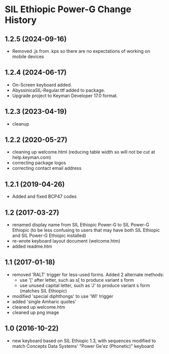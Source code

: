 SIL Ethiopic Power-G Change History
===================================

1.2.5 (2024-09-16)
-------------------
* Removed .js from .kps so there are no expectations of working on mobile devices

1.2.4 (2024-06-17)
-------------------
* On-Screen keyboard added.
* AbyssinicaSIL-Regular.ttf added to package.
* Upgrade project to Keyman Developer 17.0 format.

1.2.3 (2023-04-19)
------------------
* cleanup

1.2.2 (2020-05-27)
------------------
* cleaning up welcome.html (reducing table width so will not be cut at help.keyman.com)
* correcting package logos
* correcting contact email address

1.2.1 (2019-04-26)
-----------------
* Added and fixed BCP47 codes

1.2 (2017-03-27)
----------------

* renamed display name from SIL Ethiopic Power-G to SIL Power-G Ethiopic (to be less confusing to users that may have both SIL Ethiopic and SIL Power-G Ethiopic installed)
* re-wrote keyboard layout document (welcome.htm)
* added readme.htm

1.1 (2017-01-18)
----------------

* removed 'RALT' trigger for less-used forms.  Added 2 alternate methods:
    * use '[' after letter, such as s[ to produce variant s form
    * use unused capital letter, such as 'J' to produce variant s form (matches SIL Ethiopic)
* modified 'special diphthongs' to use 'WI' trigger
* added 'single Amharic quotes'
* cleaned up welcome.htm
* cleaned up png image

1.0 (2016-10-22)
----------------

* new keyboard based on SIL Ethiopic 1.3, with sequences modified to match Concepts Data Systems' "Power Ge'ez (Phonetic)" keyboard
